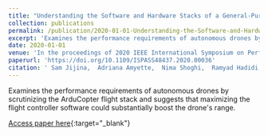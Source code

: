 ```yaml
---
title: "Understanding the Software and Hardware Stacks of a General-Purpose Cognitive Drone"
collection: publications
permalink: /publication/2020-01-01-Understanding-the-Software-and-Hardware-Stacks-of-a-General-Purpose-Cognitive-Drone
excerpt: 'Examines the performance requirements of autonomous drones by scrutinizing the ArduCopter flight stack and suggests that maximizing the flight controller software could substantially boost the drone&apos;s range.'
date: 2020-01-01
venue: 'In the proceedings of 2020 IEEE International Symposium on Performance Analysis of Systems and Software (ISPASS)'
paperurl: 'https://doi.org/10.1109/ISPASS48437.2020.00036'
citation: ' Sam Jijina,  Adriana Amyette,  Nima Shoghi,  Ramyad Hadidi,  Hyesoon Kim, &quot;Understanding the Software and Hardware Stacks of a General-Purpose Cognitive Drone.&quot; In the proceedings of 2020 IEEE International Symposium on Performance Analysis of Systems and Software (ISPASS), 2020.'
---
```

Examines the performance requirements of autonomous drones by scrutinizing the ArduCopter flight stack and suggests that maximizing the flight controller software could substantially boost the drone&apos;s range.

[Access paper here](https://doi.org/10.1109/ISPASS48437.2020.00036){:target="_blank"}

